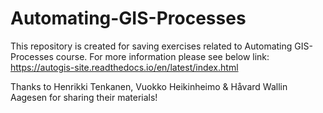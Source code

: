# Automating-GIS-Processes
This repository is created for saving exercises related to Automating GIS-Processes course. For more information please see below link:
https://autogis-site.readthedocs.io/en/latest/index.html

Thanks to Henrikki Tenkanen, Vuokko Heikinheimo & Håvard Wallin Aagesen for sharing their materials!
